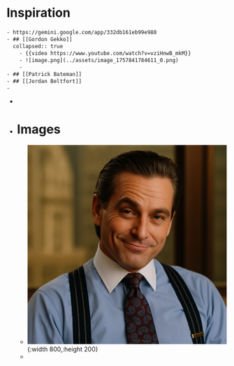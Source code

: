 # Inspiration
	- https://gemini.google.com/app/332db161eb99e988
	- ## [[Gordon Gekko]]
	  collapsed:: true
		- {{video https://www.youtube.com/watch?v=vziHnwB_mkM}}
		- ![image.png](../assets/image_1757841784611_0.png)
		-
	- ## [[Patrick Bateman]]
	- ## [[Jordan Beltfort]]
	-
-
- # Images
	- ![ChatGPT Image 14 sept 2025, 12_31_41.png](../assets/ChatGPT_Image_14_sept_2025,_12_31_41_1757846031570_0.png){:width 800,:height 200}
	-